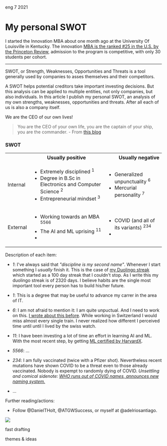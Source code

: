 <permalink>eng</permalink> <month>7</month> <year>2021</year>

# My personal SWOT

I started the Innovation MBA about one month ago at the University Of Louisville in Kentucky. The innovation [MBA is the ranked #25 in the U.S. by the Princeton Review](https://business.louisville.edu/academics-programs/graduate-programs/imba/#:~:text=Ranked%20%2325%20in%20the%20U.S.,only%2030%20students%20per%20cohort.), admission to the program is competitive, with only 30 students per cohort.

---

SWOT, or Strength, Weaknesses, Opportunities and Threats is a tool generally used by companies to asses themselves and their competitors.

A SWOT helps potential creditors take important investing decisions. But this analysis can be applied to multiple entities, not only companies, but also individuals. In this article I publish my personal SWOT, an analysis of my own strengths, weaknesses, opportunities and threats. After all each of us is also a company itself.

We are the CEO of our own lives!

> You are the CEO of your own life, you are the captain of your ship, you are the commander. - From [this blog](https://www.awakenthegreatnesswithin.com/)

### SWOT

<table>
  <tbody>
    <tr>
      <th></th>
      <th align="center">Usually positive</th>
      <th align="right">Usually negative</th>
    </tr>
    <tr>
      <td>Internal</td>
      <td>
        <ul>
          <li>Extremely disciplined <sup>1</sup></li>
          <li>Degree in B.Sc in Electronics and Computer Science <sup>2</sup></li>
          <li>Entrepreneurial mindset <sup>3</sup></li>
        </ul>
      </td>
      <td>
        <ul>
          <li>Generalized unpunctuality <sup>6</sup></li>
          <li>Mercurial personality <sup>7</sup></li>
        </ul>
      </td>
    </tr>
    <tr>
      <td>External</td>
      <td>
        <ul>
          <li>Working towards an MBA <sup>5566</sup></li>
          <li>The AI and ML uprising <sup>11</sup></li>
          <li></li>
        </ul>
      </td>
      <td>
        <ul>
          <li>COVID (and all of its variants) <sup>234</sup></li>
          <li></li>
        </ul>
      </td>
    </tr>
  </tbody>
</table>

Description of each item:

- _1_: I've always said that _"discipline is my second name"_. Whenever I start something I _usually_ finish it. This is the case of [my Duolingo streak](http://adelriosantiago.com/gitblog/spa/100-duolingo) which started as a 100 day streak that I couldn't stop. As I write this my duolingo streak is of 2320 days. I believe habits are the single most important tool every person has to build his/her future.
- _1_: This is a degree that may be useful to advance my carrer in the area of IT.
- _6_: I am not afraid to mention it: I am quite unpuctual. And I need to work on this. [I wrote about this before](http://adelriosantiago.com/gitblog/eng/amazing-switzerland). While working in Switzerland I would miss almost every single train. I never realized how different I perceived time until until I lived by the swiss watch.
- _11_: I have been investing a lot of time an effort in learning AI and ML. With the most recent step, by getting [ML certified by HarvardX]().
- _5566_: ...
- _234_: I am fully vaccinated (twice with a Pfizer shot). Nevertheless recent mutations have shown COVID to be a threat even to those already vaccinated. Nobody is expempt to randomly dying of COVID. _Unsettling and comical sidenote: [WHO runs out of COVID names, announces new naming system.](https://www.bbc.com/news/world-57308592)_

- ...

Further reading/actions:

- Follow @DanielTHolt, @ATGWSuccess, or myself at @adelriosantiago.

![](/articles/artificial/images/chessboard-gen0.png)

<hidden>fast drafting</hidden>

<hidden>themes & ideas</hidden>
